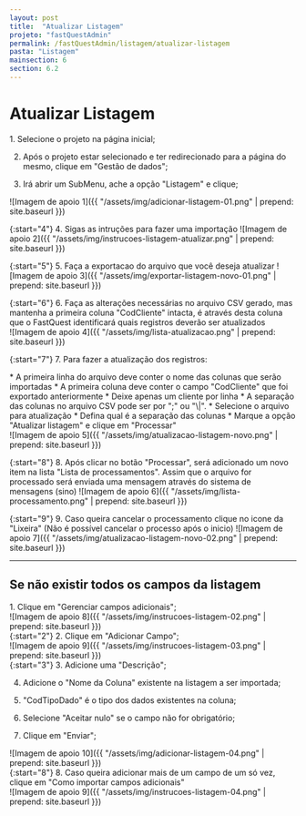 ```yaml
---
layout: post
title:  "Atualizar Listagem"
projeto: "fastQuestAdmin"
permalink: /fastQuestAdmin/listagem/atualizar-listagem
pasta: "Listagem"
mainsection: 6
section: 6.2
---
```


# Atualizar Listagem

<div class="row" markdown="1">
<div class="6u 12u$(small)" markdown="1">
1. Selecione o projeto na página inicial;

2. Após o projeto estar selecionado e ter redirecionado para a página do mesmo, clique em "Gestão de dados";

3. Irá abrir um SubMenu, ache a opção "Listagem" e clique;
</div>
<div class="6u 12u$(small)" markdown="1">
![Imagem de apoio 1]({{ "/assets/img/adicionar-listagem-01.png" | prepend: site.baseurl }})
</div>                               
</div>

{:start="4"}
4. Sigas as intruções para fazer uma importação 
![Imagem de apoio 2]({{ "/assets/img/instrucoes-listagem-atualizar.png" | prepend: site.baseurl }})

{:start="5"}
5. Faça a exportacao do arquivo que você deseja atualizar
![Imagem de apoio 3]({{ "/assets/img/exportar-listagem-novo-01.png" | prepend: site.baseurl }})

<div class="row" markdown="1">
<div class="6u 12u$(small)" markdown="1">
{:start="6"}
6. Faça as alterações necessárias no arquivo CSV gerado, mas mantenha a primeira coluna "CodCliente" intacta, é através desta coluna que o FastQuest identificará quais registros deverão ser atualizados
</div>

<div class="6u 12u$(small)" markdown="1">
![Imagem de apoio 4]({{ "/assets/img/lista-atualizacao.png" | prepend: site.baseurl }})
</div>
</div>

{:start="7"}
7. Para fazer a atualização dos registros:
<div class="row" markdown="1">
<div class="6u 12u$(small)" markdown="1">
* A primeira linha do arquivo deve conter o nome das colunas que serão importadas
* A primeira coluna deve conter o campo "CodCliente" que foi exportado anteriormente
* Deixe apenas um cliente por linha
* A separação das colunas no arquivo CSV pode ser por ";" ou "\|".
* Selecione o arquivo para atualização
* Defina qual é a separação das colunas
* Marque a opção "Atualizar listagem" e clique em "Processar"
</div>
<div class="6u 12u$(small)" markdown="1">
![Imagem de apoio 5]({{ "/assets/img/atualizacao-listagem-novo.png" | prepend: site.baseurl }})
</div>
</div>

{:start="8"}
8. Após clicar no botão "Processar", será adicionado um novo item na lista "Lista de processamentos". Assim que o arquivo for processado será enviada uma mensagem através do sistema de mensagens (sino)
![Imagem de apoio 6]({{ "/assets/img/lista-processamento.png" | prepend: site.baseurl }})

{:start="9"}
9.  Caso queira cancelar o processamento clique no icone da "Lixeira"
(Não é possível cancelar o processo após o inicio)
![Imagem de apoio 7]({{ "/assets/img/atualizacao-listagem-novo-02.png" | prepend: site.baseurl }})

---

## Se não existir todos os campos da listagem

<div class="row" markdown="1">
<div class="6u 12u$(small)" markdown="1">
1. Clique em "Gerenciar campos adicionais";
</div>
<div class="6u 12u$(small)" markdown="1">
![Imagem de apoio 8]({{ "/assets/img/instrucoes-listagem-02.png" | prepend: site.baseurl }})
</div>                               
</div>


<div class="row" markdown="1">
<div class="6u 12u$(small)" markdown="1">
{:start="2"}
2. Clique em "Adicionar Campo";
</div>
<div class="6u 12u$(small)" markdown="1">
![Imagem de apoio 9]({{ "/assets/img/instrucoes-listagem-03.png" | prepend: site.baseurl }})
</div>
</div>

<div class="row" markdown="1">
<div class="6u 12u$(small)" markdown="1">
{:start="3"}
3. Adicione uma "Descrição";

4. Adicione o "Nome da Coluna" existente na listagem a ser importada;

5. "CodTipoDado" é o tipo dos dados existentes na coluna;

6. Selecione "Aceitar nulo" se o campo não for obrigatório;

7. Clique em "Enviar";
</div>
<div class="6u 12u$(small)" markdown="1">
![Imagem de apoio 10]({{ "/assets/img/adicionar-listagem-04.png" | prepend: site.baseurl }})
</div>
</div>

<div class="row" markdown="1">
<div class="6u 12u$(small)" markdown="1">
{:start="8"}
8. Caso queira adicionar mais de um campo de um só vez, clique em "Como importar campos adicionais"
</div>
<div class="6u 12u$(small)" markdown="1">
![Imagem de apoio 9]({{ "/assets/img/instrucoes-listagem-04.png" | prepend: site.baseurl }})
</div>
</div>
